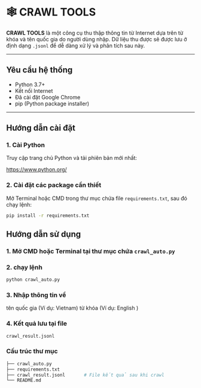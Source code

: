 # 🕸️ CRAWL TOOLS

**CRAWL TOOLS** là một công cụ thu thập thông tin từ Internet dựa trên từ khóa và tên quốc gia do người dùng nhập. Dữ liệu thu được sẽ được lưu ở định dạng `.jsonl` để dễ dàng xử lý và phân tích sau này.

---

## Yêu cầu hệ thống

- Python 3.7+
- Kết nối Internet
- Đã cài đặt Google Chrome
- pip (Python package installer)

---

## Hướng dẫn cài đặt

### 1. Cài Python

Truy cập trang chủ Python và tải phiên bản mới nhất:

https://www.python.org/

### 2. Cài đặt các package cần thiết

Mở Terminal hoặc CMD trong thư mục chứa file `requirements.txt`, sau đó chạy lệnh:

```bash
pip install -r requirements.txt
```

## Hướng dẫn sử dụng
### 1. Mở CMD hoặc Terminal tại thư mục chứa ```crawl_auto.py```
### 2. chạy lệnh
```bash
python crawl_auto.py
```
### 3. Nhập thông tin về 
tên quốc gia  (Ví dụ: Vietnam)
từ khóa (Ví dụ: English )
### 4. Kết quả lưu tại file 
```bash
crawl_result.jsonl
```
### Cấu trúc thư mục
```bash
├── crawl_auto.py
├── requirements.txt
├── crawl_result.jsonl       # File kết quả sau khi crawl
└── README.md
```
